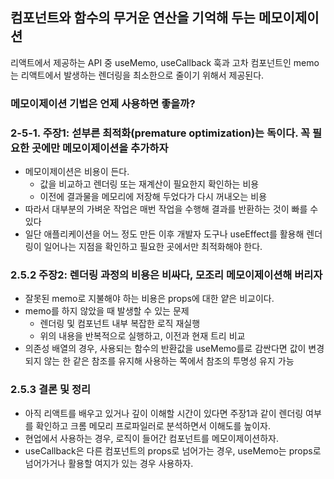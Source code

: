 ## 컴포넌트와 함수의 무거운 연산을 기억해 두는 메모이제이션

리액트에서 제공하는 API 중 useMemo, useCallback 훅과 고차 컴포넌트인 memo는 리액트에서 발생하는 렌더링을 최소한으로 줄이기 위해서 제공된다.

### 메모이제이션 기법은 언제 사용하면 좋을까?

### 2-5-1. 주장1: 섣부른 최적화(premature optimization)는 독이다. 꼭 필요한 곳에만 메모이제이션을 추가하자

- 메모이제이션은 비용이 든다.
  - 값을 비교하고 렌더링 또는 재계산이 필요한지 확인하는 비용
  - 이전에 결과물을 메모리에 저장해 두었다가 다시 꺼내오는 비용
- 따라서 대부분의 가벼운 작업은 매번 작업을 수행해 결과를 반환하는 것이 빠를 수 있다
- 일단 애플리케이션을 어느 정도 만든 이후 개발자 도구나 useEffect를 활용해 렌더링이 일어나는 지점을 확인하고 필요한 곳에서만 최적화해야 한다.

### 2.5.2 주장2: 렌더링 과정의 비용은 비싸다, 모조리 메모이제이션해 버리자

- 잘못된 memo로 지불해야 하는 비용은 props에 대한 얕은 비교이다.
- memo를 하지 않았을 때 발생할 수 있는 문제
  - 렌더링 및 컴포넌트 내부 복잡한 로직 재실행
  - 위의 내용을 반복적으로 실행하고, 이전과 현재 트리 비교
- 의존성 배열의 경우, 사용되는 함수의 반환값을 useMemo를로 감싼다면 값이 변경되지 않는 한 같은 참조를 유지해 사용하는 쪽에서 참조의 투명성 유지 가능

### 2.5.3 결론 및 정리

- 아직 리액트를 배우고 있거나 깊이 이해할 시간이 있다면 주장1과 같이 렌더링 여부를 확인하고 크롬 메모리 프로파일러로 분석하면서 이해도를 높이자.
- 현업에서 사용하는 경우, 로직이 들어간 컴포넌트를 메모이제이션하자.
- useCallback은 다른 컴포넌트의 props로 넘어가는 경우, useMemo는 props로 넘어가거나 활용할 여지가 있는 경우 사용하자.
